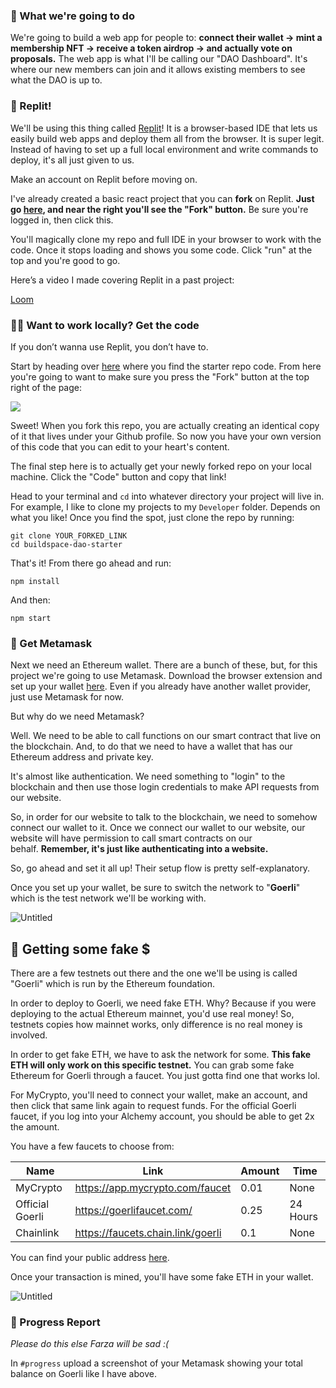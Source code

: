 ### 💎 What we're going to do

We're going to build a web app for people to: **connect their wallet → mint a membership NFT → receive a token airdrop → and actually vote on proposals.** The web app is what I'll be calling our  "DAO Dashboard". It's where our new members can join and it allows existing members to see what the DAO is up to.

### 🤯 Replit!

We'll be using this thing called [Replit](https://replit.com/~)! It is a browser-based IDE that lets us easily build web apps and deploy them all from the browser. It is super legit. Instead of having to set up a full local environment and write commands to deploy, it's all just given to us.

Make an account on Replit before moving on.

I've already created a basic react project that you can **fork** on Replit. **Just go [here](https://replit.com/@thirdweb/buildspace-dao-starter-v3), and near the right you'll see the "Fork" button.** Be sure you're logged in, then click this.

You'll magically clone my repo and full IDE in your browser to work with the code. Once it stops loading and shows you some code. Click "run" at the top and you're good to go.

Here’s a video I made covering Replit in a past project:

[Loom](https://www.loom.com/share/8e8f47eacf6d448eb5d25b6908021035)

### 👩‍💻 Want to work locally? Get the code

If you don’t wanna use Replit, you don’t have to.

Start by heading over [here](https://github.com/buildspace/buildspace-dao-starter) where you find the starter repo code. From here you're going to want to make sure you press the "Fork" button at the top right of the page:

![](https://i.imgur.com/OnOIO2A.png)

Sweet! When you fork this repo, you are actually creating an identical copy of it that lives under your Github profile. So now you have your own version of this code that you can edit to your heart's content.

The final step here is to actually get your newly forked repo on your local machine. Click the "Code" button and copy that link!

Head to your terminal and `cd` into whatever directory your project will live in. For example, I like to clone my projects to my `Developer` folder. Depends on what you like! Once you find the spot, just clone the repo by running:

```plaintext
git clone YOUR_FORKED_LINK
cd buildspace-dao-starter
```

That's it! From there go ahead and run:

```plaintext
npm install
```

And then:

```plaintext
npm start
```

### 🦊 Get Metamask

Next we need an Ethereum wallet. There are a bunch of these, but, for this project we're going to use Metamask. Download the browser extension and set up your wallet [here](https://metamask.io/download.html). Even if you already have another wallet provider, just use Metamask for now.

But why do we need Metamask? 

Well. We need to be able to call functions on our smart contract that live on the blockchain. And, to do that we need to have a wallet that has our Ethereum address and private key.

It's almost like authentication. We need something to "login" to the blockchain and then use those login credentials to make API requests from our website.

So, in order for our website to talk to the blockchain, we need to somehow connect our wallet to it. Once we connect our wallet to our website, our website will have permission to call smart contracts on our behalf. **Remember, it's just like authenticating into a website.**

So, go ahead and set it all up! Their setup flow is pretty self-explanatory.

Once you set up your wallet, be sure to switch the network to "**Goerli**" which is the test network we'll be working with.

![Untitled](https://i.imgur.com/bw6YUMV.png)

## 🤑 Getting some fake $

There are a few testnets out there and the one we'll be using is called "Goerli" which is run by the Ethereum foundation.

In order to deploy to Goerli, we need fake ETH. Why? Because if you were deploying to the actual Ethereum mainnet, you'd use real money! So, testnets copies how mainnet works, only difference is no real money is involved.

In order to get fake ETH, we have to ask the network for some. **This fake ETH will only work on this specific testnet.** You can grab some fake Ethereum for Goerli through a faucet. You just gotta find one that works lol.

For MyCrypto, you'll need to connect your wallet, make an account, and then click that same link again to request funds. For the official Goerli faucet, if you log into your Alchemy account, you should be able to get 2x the amount.

You have a few faucets to choose from:

| Name             | Link                                  | Amount          | Time         |
| ---------------- | ------------------------------------- | --------------- | ------------ |
| MyCrypto         | https://app.mycrypto.com/faucet       | 0.01            | None         |
| Official Goerli  | https://goerlifaucet.com/             | 0.25            | 24 Hours     |
| Chainlink        | https://faucets.chain.link/goerli     | 0.1             | None         |

You can find your public address [here](https://metamask.zendesk.com/hc/en-us/articles/360015289512-How-to-copy-your-MetaMask-account-public-address-).

Once your transaction is mined, you'll have some fake ETH in your wallet.

![Untitled](https://i.imgur.com/7yyYaDx.png)

### 🚨 Progress Report

*Please do this else Farza will be sad :(*

In `#progress` upload a screenshot of your Metamask showing your total balance on Goerli like I have above.

